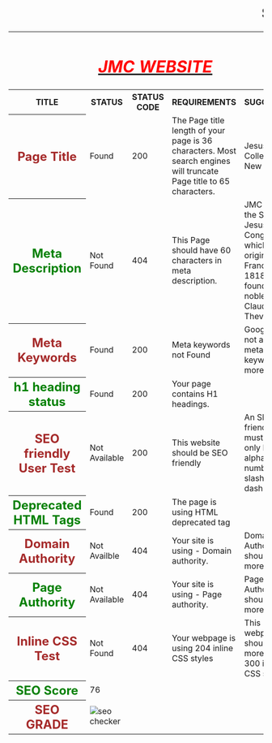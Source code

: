 <html>
<table>
<head><b><h1><marquee>SEO REPORT</marquee></h1></b></head>
<th colspan="6"><b><u><i><h1><font color="red">JMC WEBSITE</font></h1></i></u></b></th>
<tr>
<th><b>TITLE</b></th><th><b>STATUS</b></th><th><b>STATUS CODE</b></th><th><b>REQUIREMENTS</b></th><th><b>SUGGESTION</b></th>
</tr>
<tr>
<th><font color="brown" font size="5">Page Title</font></th>
<td>Found</td>
<td>200</td>
<td>The Page title length of your page is 36 characters. Most search engines will truncate Page title to 65 characters.</td>
<td>Jesus & Mary College - New Delhi</td>
<tr>
<th><font color="green" font size="5">Meta Description</font></th>
<td>Not Found</td>
<td>404</td>
<td>This Page should have 60 characters in meta description.</td>
<td>JMC is run by the Sisters of Jesus & Mary Congregation which originated in France in 1818. It was founded by a noble lady St. Claudine Thevenet.</td>
</tr>
<tr>
<th><font color="brown" font size="5">Meta Keywords</font></th>
<td>Found</td>
<td>200</td>
<td>Meta keywords not Found</td>
<td>Google Does not accept meta keywords any more.</td>
</tr>
<tr>
<th><font color="green" font size="5">h1 heading status</font></th>
<td>Found</td>
<td>200</td>
<td>Your page contains H1 headings.</td>
</tr>
<tr>
<th><font color="brown" font size="5">SEO friendly User Test</font></th>
<td>Not Available</td>
<td>200</td>
<td>This website should be SEO friendly</td>
<td>An SEO friendly url must contain only lower alphabets, numbers, slashes(/), dash(-).</td>
</tr>
<tr>
<th><font color="green" font size="5">Deprecated HTML Tags</font></th>
<td>Found</td>
<td>200</td>
<td>The page is using HTML deprecated tag</td>
</tr>
<tr>
<th><font color="brown" font size="5">Domain Authority</font></th>
<td>Not Availble</td>
<td>404</td>
<td>Your site is using - Domain authority.</td>
<td>Domain Authority should be more than 20.</td>
</tr>
<tr>
<th><font color="green" font size="5">Page Authority</font></th>
<td>Not Available</td>
<td>404</td>
<td>Your site is using - Page authority.</td>
<td>Page Authority should be more than 20</td>
</tr>
<tr>
<th><font color="brown" font size="5">Inline CSS Test</font></th>
<td>Not Found</td>
<td>404</td>
<td>Your webpage is using 204 inline CSS styles</td>
<td>This webpage should have more than 300 inline CSS styles.</td>
</tr>
<tr>
<th><font color="green" font size="5">SEO Score</font></th>
<td>76</td>
</tr>
<tr>
<th><font color="brown" font size="5">SEO GRADE</font></th>
<td><img src="http://smallseotools.com/imgs/badge-golden-xs.png" alt="seo checker"/></td>
</tr>
</table>
</html>

